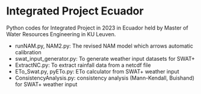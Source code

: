 # Integrated Project Ecuador
Python codes for Integrated Project in 2023 in Ecuador held by Master of Water Resources Engineering in KU Leuven.
* runNAM.py, NAM2.py: The revised NAM model which arrows automatic calibration
* swat_input_generator.py: To generate weather input datasets for SWAT+
* ExtractNC.py: To extract rainfall data from a netcdf file
* ETo_Swat.py, pyETo.py: ETo calculator from SWAT+ weather input
* ConsistencyAnalysis.py: consistency analysis (Mann-Kendall, Buishand) for SWAT+ weather input
